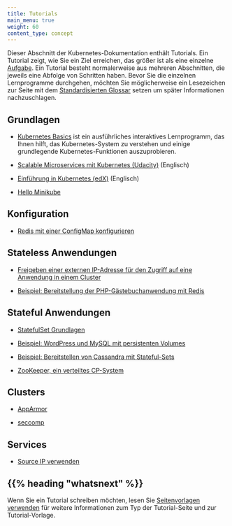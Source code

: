 ```yaml
---
title: Tutorials
main_menu: true
weight: 60
content_type: concept
---
```


<!-- overview -->

Dieser Abschnitt der Kubernetes-Dokumentation enthält Tutorials.
Ein Tutorial zeigt, wie Sie ein Ziel erreichen, das größer ist als eine einzelne [Aufgabe](/docs/tasks/).
Ein Tutorial besteht normalerweise aus mehreren Abschnitten, die jeweils eine Abfolge von Schritten haben.
Bevor Sie die einzelnen Lernprogramme durchgehen, möchten Sie möglicherweise ein Lesezeichen zur Seite mit dem [Standardisierten Glossar](/docs/reference/glossary/) setzen um später Informationen nachzuschlagen.



<!-- body -->

## Grundlagen

* [Kubernetes Basics](/docs/tutorials/kubernetes-basics/) ist ein ausführliches interaktives Lernprogramm, das Ihnen hilft, das Kubernetes-System zu verstehen und einige grundlegende Kubernetes-Funktionen auszuprobieren.

* [Scalable Microservices mit Kubernetes (Udacity)](https://www.udacity.com/course/scalable-microservices-with-kubernetes--ud615) (Englisch)

* [Einführung in Kubernetes (edX)](https://www.edx.org/course/introduction-kubernetes-linuxfoundationx-lfs158x#) (Englisch)

* [Hello Minikube](/docs/tutorials/hello-minikube/)

## Konfiguration

* [Redis mit einer ConfigMap konfigurieren](/docs/tutorials/configuration/configure-redis-using-configmap/)

## Stateless Anwendungen

* [Freigeben einer externen IP-Adresse für den Zugriff auf eine Anwendung in einem Cluster](/docs/tutorials/stateless-application/expose-external-ip-address/)

* [Beispiel: Bereitstellung der PHP-Gästebuchanwendung mit Redis](/docs/tutorials/stateless-application/guestbook/)

## Stateful Anwendungen

* [StatefulSet Grundlagen](/docs/tutorials/stateful-application/basic-stateful-set/)

* [Beispiel: WordPress und MySQL mit persistenten Volumes](/docs/tutorials/stateful-application/mysql-wordpress-persistent-volume/)

* [Beispiel: Bereitstellen von Cassandra mit Stateful-Sets](/docs/tutorials/stateful-application/cassandra/)

* [ZooKeeper, ein verteiltes CP-System](/docs/tutorials/stateful-application/zookeeper/)

## Clusters

* [AppArmor](/docs/tutorials/clusters/apparmor/)

* [seccomp](/docs/tutorials/clusters/seccomp/)

## Services

* [Source IP verwenden](/docs/tutorials/services/source-ip/)



## {{% heading "whatsnext" %}}


Wenn Sie ein Tutorial schreiben möchten, lesen Sie
[Seitenvorlagen verwenden](/docs/home/contribute/page-templates/)
für weitere Informationen zum Typ der Tutorial-Seite und zur Tutorial-Vorlage.


